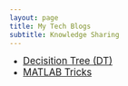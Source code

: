 ```yaml
---
layout: page
title: My Tech Blogs
subtitle: Knowledge Sharing
---
```

- [<span style="font-size:1.2em;">Decisition Tree (DT)</span>](https://chendidotlin.github.io/decisionTree/)  
- [<span style="font-size:1.2em;">MATLAB Tricks</span>](https://chendidotlin.github.io/matlab/)  